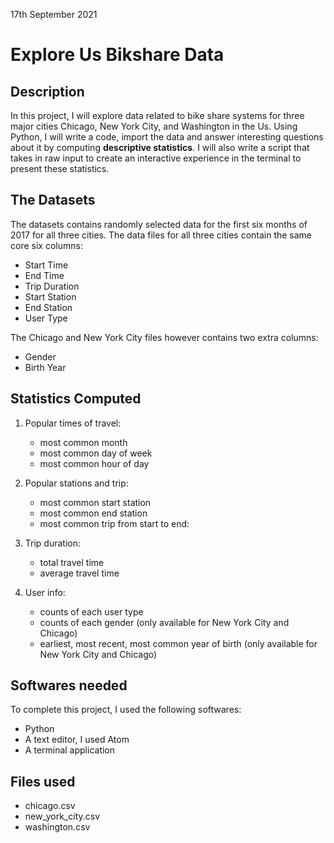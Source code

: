 17th September 2021

# Explore Us Bikshare Data

## Description
In this project, I will explore data related to bike share systems for three major cities Chicago, New York City, and Washington in the Us. Using Python, I will write a code, import the data and answer interesting questions about it by computing **descriptive statistics**. I will also write a script that takes in raw input to create an interactive experience in the terminal to present these statistics.

## The Datasets
The datasets contains randomly selected data for the first six months of 2017 for all three cities. The data files for all three cities contain the same core six columns:

* Start Time
* End Time
* Trip Duration
* Start Station
* End Station
* User Type

The Chicago and New York City files however contains two extra columns:

* Gender
* Birth Year

## Statistics Computed

1. Popular times of travel:

   - most common month
   - most common day of week
   - most common hour of day

2. Popular stations and trip:

   - most common start station
   - most common end station
   - most common trip from start to end:

3. Trip duration:

   - total travel time
   - average travel time

4. User info:

   - counts of each user type
   - counts of each gender (only available for New York City and Chicago)
   - earliest, most recent, most common year of birth (only available for New York City and Chicago)

## Softwares needed
To complete this project, I used the following softwares:

* Python
* A text editor, I used Atom
* A terminal application

## Files used
* chicago.csv
* new_york_city.csv
* washington.csv
